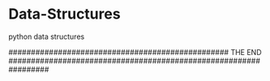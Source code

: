 # Data-Structures

python data structures



#################################################    THE END       #################################################################